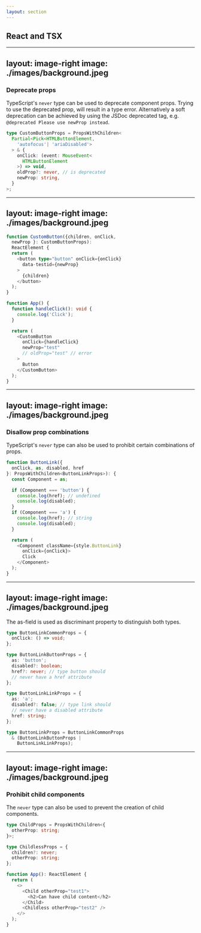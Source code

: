 ```yaml
---
layout: section
---
```


## React and TSX

---
layout: image-right
image: ./images/background.jpeg
---

### Deprecate props

TypeScript's `never` type can be used to deprecate component props. Trying to use the deprecated prop, will result in a type error.
Alternatively a soft deprecation can be achieved by using the JSDoc deprecated tag, e.g. `@deprecated Please use newProp instead`.

```ts
type CustomButtonProps = PropsWithChildren<
  Partial<Pick<HTMLButtonElement,
    'autofocus'| 'ariaDisabled'>
  > & {
    onClick: (event: MouseEvent<
      HTMLButtonElement
    >) => void,
    oldProp?: never, // is deprecated
    newProp: string,
  }
>;
```

---
layout: image-right
image: ./images/background.jpeg
---

```ts
function CustomButton({children, onClick,
  newProp }: CustomButtonProps):
  ReactElement {
  return (
    <button type="button" onClick={onClick}
      data-testid={newProp}
    >
      {children}
    </button>
  );
}

function App() {
  function handleClick(): void {
    console.log('Click');
  }

  return (
    <CustomButton
      onClick={handleClick}
      newProp="test"
      // oldProp="test" // error
    >
      Button
    </CustomButton>
  );
}
```

---
layout: image-right
image: ./images/background.jpeg
---

### Disallow prop combinations

TypeScript's `never` type can also be used to prohibit certain combinations of props.

```ts
function ButtonLink({
  onClick, as, disabled, href
}: PropsWithChildren<ButtonLinkProps>): {
  const Component = as;

  if (Component === 'button') {
    console.log(href); // undefined
    console.log(disabled);
  }
  if (Component === 'a') {
    console.log(href); // string
    console.log(disabled);
  }

  return (
    <Component className={style.ButtonLink}
      onClick={onClick}>
      Click
    </Component>
  );
}
```

---
layout: image-right
image: ./images/background.jpeg
---

The as-field is used as discriminant property to distinguish both types.

```ts
type ButtonLinkCommonProps = {
  onClick: () => void;
};

type ButtonLinkButtonProps = {
  as: 'button';
  disabled?: boolean;
  href?: never; // type button should
  // never have a href attribute
};

type ButtonLinkLinkProps = {
  as: 'a';
  disabled?: false; // type link should
  // never have a disabled attribute
  href: string;
};

type ButtonLinkProps = ButtonLinkCommonProps
  & (ButtonLinkButtonProps |
    ButtonLinkLinkProps);

```

---
layout: image-right
image: ./images/background.jpeg
---

### Prohibit child components

The `never` type can also be used to prevent the creation of child components.

```ts
type ChildProps = PropsWithChildren<{
  otherProp: string;
}>;

type ChildlessProps = {
  children?: never;
  otherProp: string;
};

function App(): ReactElement {
  return (
    <>
      <Child otherProp="test1">
        <h2>Can have child content</h2>
      </Child>
      <Childless otherProp="test2" />
    </>
  );
}
```
